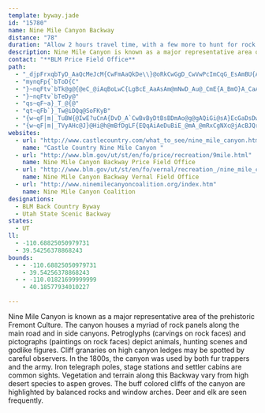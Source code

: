 ```yaml
---
template: byway.jade
id: "15780"
name: Nine Mile Canyon Backway
distance: "78"
duration: "Allow 2 hours travel time, with a few more to hunt for rock art and Fremont sites."
description: Nine Mile Canyon is known as a major representative area of the prehistoric Fremont Culture. The canyon houses a myriad of rock panels along the main road and in side canyons.
contact: "**BLM Price Field Office**                                              \r\n125 South 600 West                                                        \r\nPrice, UT 84501                                                    \r\n435-636-3600                                          \r\nFax: 435-636-3657                                                                     \r\n[Send Email](mailto: utprmail@blm.gov)                                                                 "
path: 
  - "_djpFrxqbTyD_AaQcMeJcM{CwFmAaQkDe\\}@oRkCwGgD_CwVwPcImCqG_EsAmBU{ASkIYoBcBwEsFwNsAgBsDsC}GkA}Bm@yCkAaKsF_I{CeAQaY_@e_@gJyEuA_BeA{F_HiAeAiUiH}T}IuJiEuKcHeEgD}A}@u@SiAEiBVwA^eA^sDlBaBl@eAJoRJsCS}B_@gHwBwEoCoDcDaJ{JiBiAiMqB}DkB_CsAwCiC}D_FqJgJwBaBuDkBcDMgDRoN~AmGRaNkAgYmDcOgAwMK{Hr@mABkSeBwFy@gI}@gHd@sPdBeTx@g~AzEkEOiEw@mE_CoQaR_KcKsBeB{FiDkEyAwEkAqDSuEGsMLeDNgBGcHsAeMgByAz@kANu@CaA_@]_@oBgFoByA}DgAgB}@s@o@sAyBuAaG}E_LcAyA_FgCgAQ[OYUoBwCq@i@uAUsCOy@OoA}@yBaBc@k@oA{Es@yAe@_@cB_AiEEs@DwCl@o@?sAm@wB_CoHmFmDp@SEyBgBmEeBiAgAy@e@iAMcEFeK{C_DLmBY}BFwIs@sCl@mA[e@?sEsBi@IsABe@Ri@FmAAy@Y{A_BkCgAwLeB_BDiCr@kJp@iAEaAQgByAiLaMgGaG_CsCi@_@aAW"
  - "mynqFp{`bToD{C"
  - "}~nqFtv`bTk@g@{@eC_@iAqBoLwC{LgBcE_AaAsAm@mNwD_Au@_CmE{A_BmO}A_CaA{CmCq@sCW{BCW^yFlC{LzA_NfFav@l@__@MwGg@kDwDeKc@aFsB}Dc@y@KgAe@KyC{EiAyCqCsJw@i@_CgC{A{C{DePyAcE_B{B}MuO_EsFeAyAeB_CcHuM{CyHw@_Dy@eNi@oEl@wNMiEq@eD{FwNm@gHMwFQmA_PsK_Bm@iDc@cE?wAu@_BkGyGyMmFyFsCuB_j@yXeD_DgA{Be@{BgCqIeCwLcAaFq@yJ?w[k@cEs@oC_@yDbB}aA{@iQq@aP^iE~AqGHeAJE`@uB?Q?_Bi@gCiCgF[cB?gCvAsF?mCe@aHQuTVwGp@{G\\oBnCeOx@yJvA_GP{E~@oGBgCc@mCwAqDuB_DMu@c@KWyAmC{B{CkAqAwBqEmMm@aFQsJIwBVeD~@{EbBuB^{B?eB{AeKUi@WmCZqG~CgMZwBPkAM}Ig@yF[y@q@u@iGyCqBcC_AaCiA{EQ_Fl@qDbBsFZwDIeCC_@GWQm@_AmA{BmAiA}AuA}I{@}AiBK_@P_BKcBi@_C_BiE}DqCqD{@}Au@aC{@aKQgKZcET_DhC_Il@cEtBmp@CoFUeFm@eDmAiCiFeFkDiCaWaK{MuGqCqBwB{B_DuEuFmK_EoEmGgCm@o@_AeDCyC[}A_Au@mB?qCr@eBa@kAaAwAwBqBgEuBg^?}CFyClD}IzAqBtOaKhBaCZ}ABgDmBqIm@iG[aKJuFD}CMuB_BiJgAuJsDsNeA_EOq@WUHeElAwFjAyCzK_OhCyEt@iC?}Dy@eFeBqGuAuBwBsAgAOsBD_EdAqGb@wIJq@PqCn@u@?aBu@mGsFyDoGeAgFCcEPsCbAiEhD_FzDwDl@wBXEf@}ArAiEQwDm@{B_G{HqEkDwYyZ_F}FiDeGmAyC_B}Gw@wF?aFhEaZ~@cEUcTBkGTqDdBcJtA{ErCoGxDuEhEqIb@_DQiOCe@[uG_D}Kc@uC?_IzBkSTuEUaF{@mHDsCfAuHl@qNhA_ItAgFrCqDtL{J~CiBv@sACsCq@_D{BcG_@uC^qStAuORuBIsFm@}Dq@eDmFmCgAaAeCwDy@iB"
  - "}~nqFtv`bTeDy@"
  - "qs~qF~a}_T_@{@"
  - "qt~qFb`}_Tw@iDQq@SoFKyB"
  - "{w~qF|m|_TuBW{@IwE?uCnA{DvD_A`CwBvByDtBsBDmAo@g@gAQiGi@sA}EcGaDsDwEyH_@K_@VqAtEm@t@mA?Yc@e@{GcAg@CAmBViC\\qBp@eBj@y@UEAYa@IqBiDy@_AzCQf@_Cf@mBEq@_AY_AIYe@cEgADeC|BYjADn@\\pDIf@Kv@e@`@_DCQ`@Jt@LfALx@`AvCPzB[|AmAt@_AEgAy@wCzBu@VeB?mA]_BEu@f@}AxBy@hAc@V{@DmGtB_AEsBu@KCiBSyHy@cAWsFsAwCWgAg@cCuEeIuEuA?i@f@{ArF{@lAgDzBgGDyDo@c@]uI]MPeQEcFwB{I?sBWkBo@eEmCaDoDoAuAwGmBMWqMqAiH]oFm@wMyD_LaGyNwBqEgC{HeBoGi@aGaCiMuEkDqBoXy@wIcBsHgEiBV{B?_AWmFiE_FPiAWk@k@oFoF_OyP{CkBuCEmDtCmA\\{BKmAc@iJcHuCcEeEuG_EyAiFi@_Is@mJQ{GkDuHcBwBsAqEoEiGaCeOwBuIImCu@mC_BiB}AgCwDmE}BaCuBu@]{FaA{DcBuJeDwEaAyB_AkF}B_BgAGm@mBcCQkA_HiHeDaCmEgF_F}G{@u@wLyPcTuWWEQgA_DaFmEcHwFkLuE}LiHgPqDcHmLwQmAgAmC}AsIeBuAu@_BcBmBuEqBeBmMyFiCuBiCeD_DeGgJaNmGiMeI_LqEkG_LsY_CwImG{Z{B{H{ByCqAgAqCgA_GoEmBi@wBD_HdBqDPmFKq@QeGE_Gl@{HKgCs@eByAgFoHaJgKKu@e@QmFmFgFcCeCWmJ_DgIkBoMeAyD?}D?qEKsCeB_F?_EfAcC?iCaAuCDiDh@iHK_Bu@uAyAeAkBkAeDaAaAuAg@qAHiHrD{DxCw@|@}AfByA`CaKhPsBhCyBn@eHT_Ab@wExFuCb@c@AiBC{EyAcE?_BDsInCuJbB_DE{Bo@_Ec@sCb@mC~AuFD_FnB_EEsCm@yFiFB]mBm@mBPcB~@{DfDiA|Au@jD{@dBq@V_AE{@c@i@eBYsCc@aAeHwA_Hc@_CDmH}BqGsF_BaF{KiP{DqEkAg@aM{FqDkDoIkB_GJy@QeCJgCo@wG{E_DsA_L?wB?uKDsNaD{E?_KfAiOc@_OqEiDkAmB_BcCgA{GEcDz@qBKmC{@sA{Bq@qEgAaAiAWC?mH?aCf@G@aBCOAeCeAgBw@cFqDiJoEmAsAwMgFcFSeIwAyAA{HCw@WqLc@{Ms@UAsGWu@W_A?MQqHkBiAKmIkBg@i@eAKuHgFeIqEgEqAmHgDaVfAwPMeD]cBNgARk\\HuPDw@@mGmGwHsK_DgAwFQkBc@wZyOwG}DQw@uPoMcZeUqFuHiHmI_@KG_@EUgBmCiDmDmKgN{CyC_D{C_FkGsQ{PmCsD{@o@UkAq@QeI?q@@u@BmXN{@@yUJyA?mAsAiB_I_AwBqAeBuH}GuCuDKMq@iCu@sIsBiEkAgAQEm@QyFKoH?mH`@"
  - "{w~qF|m|_TVyAHc@J}@Hi@h@mBfDgLF{EQqAiAeDuBiE_@mA_@mRxCgNXc@jAcBJQrB}CtEeHvDiJ~GuKf@w@l@kBp@uGvBiJzB_DTaAZcEBcElAyCL{Ef@iB~AeDlBmCp@]dCeDp@}B~AmCpBgChCQp@]zCoEbDwAhGeLtA_BlCwApJ_DdDyA~@kAhAqDXwB?eFsAiRGy@p@gAl@yCDkD[cEw@aC?uC_@mElA{Cl@_FvDoJb@qDZq@LUpBiBf@uBdAi@~AwBl@KbBsH?kDiAkFH}DcA}DWaF^aFlAcG?eD[yCD}Bt@_FlOe`@vAeB~AeAhBc@bAmAl@oBTcBQKCiHWwAy@u@eEcBuBcCq@oBBsCpA_Gb@qDD]x@uBdGsK~CmH^wAQgCcB{CWgC@oALkGj@iMGqGiAeFu@qGs@WACsDkEq@mC?cBh@{ExBiJvA_ICyCiHqQu@iEBsEUgAPaCxAiEGiBiAyAuD}A[c@_B}LlA_NlBmKnCsKtBoHTeDI{B_@]qAEcAh@{@_AmD_BwAiBgCkIiAeBCwAtCeLVwAI_Di@wBuDgHqCaH{@yC@_A@w@bBcG?yC_BoE{BcEcAu@iI_DcD_DeGoBqAaAuB{GMwFTgKT_BrBoEPeACeBwEcJ_A[_KKsEwGg@sC?uEXcBdCgFtCaFh@cBIqD_BeDMcBLu@GsCy@aDKa@[oEqAeDiSoT_EwGc@Wi@J{AnAk@f@aB]oHmCeBo@{CsCmA{B_@gFq@{BqEqG{H{G{@mAWqAK}GxB{JLuQCmAq@yU?uG\\_F@SfAsFv@iJhAyHJsFgAs@wCHuMwI{AoBw@oBcCsNg@{EeC}Kc@qD[kIcDoU_AsJMyFl@mFhAoEH}AFsAtBsC`BeDFqAMsD_AsCqBuBmGoEmHcJc@oBwAaK?kBz@uJ"
websites: 
  - url: "http://www.castlecountry.com/what_to_see/nine_mile_canyon.html"
    name: "Castle Country Nine Mile Canyon "
  - url: "http://www.blm.gov/ut/st/en/fo/price/recreation/9mile.html"
    name: Nine Mile Canyon Backway Price Field Office
  - url: "http://www.blm.gov/ut/st/en/fo/vernal/recreation_/nine_mile_canyon.html"
    name: Nine Mile Canyon Backway Vernal Field Office
  - url: "http://www.ninemilecanyoncoalition.org/index.htm"
    name: Nine Mile Canyon Coalition
designations: 
  - BLM Back Country Byway
  - Utah State Scenic Backway
states: 
  - UT
ll: 
  - -110.68825050979731
  - 39.54256378868243
bounds: 
  - - -110.68825050979731
    - 39.54256378868243
  - - -110.01821699999999
    - 40.18577934010227

---
```


Nine Mile Canyon is known as a major representative area of the prehistoric Fremont Culture. The canyon houses a myriad of rock panels along the main road and in side canyons. Petroglyphs (carvings on rock faces) and pictographs (paintings on rock faces) depict animals, hunting scenes and godlike figures. Cliff granaries on high canyon ledges may be spotted by careful observers. In the 1800s, the canyon was used by both fur trappers and the army. Iron telegraph poles, stage stations and settler cabins are common sights. Vegetation and terrain along this Backway vary from high
desert species to aspen groves. The buff colored cliffs of the canyon are highlighted by balanced rocks and window arches. Deer and elk are seen frequently.